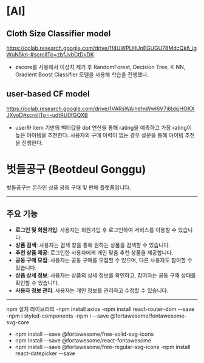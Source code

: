 # [AI]
## Cloth Size Classifier model
https://colab.research.google.com/drive/1f4UWPLHUnEGUGU78MdcQk6_igWuN5kn-#scrollTo=zbfJvbCtDvDK
- zscore를 사용해서 이상치 제거 후 RandomForest, Decision Tree, K-NN, Gradient Boost Classifier 모델을 사용해 학습을 진행했다.  

## user-based CF model
https://colab.research.google.com/drive/1VARsWAihe1nWwI6V7i6lxkjHOKXJXyoD#scrollTo=-udtRU0fGQXB
- user와 item 기반의 벡터값을 dot 연산을 통해 rating을 예측하고 가장 rating이 높은 아이템을 추천한다. 사용자의 구매 이력이 없는 경우 설문을 통해 아이템 추천을 진행한다.

# 벗들공구 (Beotdeul Gonggu)

벗들공구는 온라인 상품 공동 구매 및 판매 플랫폼입니다.

---

## 주요 기능

- **로그인 및 회원가입**: 사용자는 회원가입 후 로그인하여 서비스를 이용할 수 있습니다.
- **상품 검색**: 사용자는 검색 창을 통해 원하는 상품을 검색할 수 있습니다.
- **추천 상품 제공**: 로그인한 사용자에게 개인 맞춤 추천 상품을 제공합니다.
- **공동 구매 모집**: 사용자는 공동 구매를 모집할 수 있으며, 다른 사용자도 참여할 수 있습니다.
- **상품 상세 정보**: 사용자는 상품의 상세 정보를 확인하고, 참여자는 공동 구매 상태를 확인할 수 있습니다.
- **사용자 정보 관리**: 사용자는 개인 정보를 관리하고 수정할 수 있습니다.

---
npm 설치 라이브러리
-npm install axios
-npm install react-router-dom --save
-npm i styled-components
-npm i --save @fortawesome/fontawesome-svg-core
- npm install --save @fortawesome/free-solid-svg-icons
- npm install --save @fortawesome/react-fontawesome
- npm install --save @fortawesome/free-regular-svg-icons
-npm install react-datepicker --save
